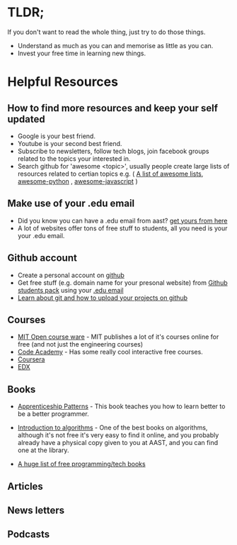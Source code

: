 # TLDR;
If you don't want to read the whole thing, just try to do those things.

- Understand as much as you can and memorise as little as you can.
- Invest your free time in learning new things.

# Helpful Resources

## How to find more resources and keep your self updated
- Google is your best friend.
- Youtube is your second best friend.
- Subscribe to newsletters, follow tech blogs, join facebook groups related to the topics your interested in.
- Search github for 'awesome \<topic\>', usually people create large lists of resources related to certian topics e.g. ( [A list of awesome lists](https://github.com/sindresorhus/awesome), [awesome-python](https://github.com/vinta/awesome-python#readme) , [awesome-javascript](https://github.com/sorrycc/awesome-javascript) )

## Make use  of your .edu email
- Did you know you can have a .edu email from aast? [get yours from here](http://cndc.aast.edu/students/createmail)
- A lot of websites offer tons of free stuff to students, all you need is your your .edu email.

## Github account
- Create a personal account on [github](https://github.com/)
- Get free stuff (e.g. domain name for your presonal website) from [Github students pack](https://education.github.com/pack) using your [.edu email](http://cndc.aast.edu/students/createmail)
- [Learn about git and how to upload your projects on github](https://www.codecademy.com/learn/learn-git)


## Courses
- [MIT Open course ware](https://ocw.mit.edu/index.htm) - MIT publishes a lot of it's courses online for free (and not just the engineering courses)
- [Code Academy](https://www.codecademy.com/) - Has some really cool interactive free courses.
- [Coursera](https://www.coursera.org/)
- [EDX](https://www.edx.org/)

## Books
- [Apprenticeship Patterns](https://www.oreilly.com/library/view/apprenticeship-patterns/9780596806842/) - This book teaches you how to learn better to be a better programmer.
- [Introduction to algorithms](https://mitpress.mit.edu/books/introduction-algorithms-third-edition) - One of the best books on algorithms, although it's not free it's very easy to find it online, and you probably already have a physical copy given to you at AAST, and you can find one at the library.

- [A huge list of free programming/tech books](https://github.com/EbookFoundation/free-programming-books/blob/master/free-programming-books.md)

## Articles
## News letters
## Podcasts

